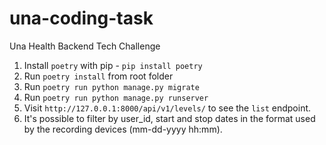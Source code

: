 # una-coding-task
Una Health Backend Tech Challenge

1. Install `poetry` with pip - `pip install poetry`
2. Run `poetry install` from root folder
3. Run `poetry run python manage.py migrate`
4. Run `poetry run python manage.py runserver`
5. Visit `http://127.0.0.1:8000/api/v1/levels/` to see the `list` endpoint.
6. It's possible to filter by user_id, start and stop dates in the format used by the recording devices (mm-dd-yyyy hh:mm).
